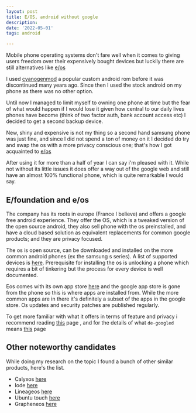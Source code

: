 ```yaml
---
layout: post
title: E/OS, android without google
description: 
date: '2022-05-01'
tags: android

---
```


Mobile phone operating systems don't fare well when it comes to giving users freedom over their expensively bought devices but luckily there are still alternatives like [e/os](https://e.foundation/e-os/)


I used [cyanogenmod](https://en.wikipedia.org/wiki/CyanogenMod) a popular custom android rom before it was discontinued many years ago. Since then I used the stock android on my phone as there was no other option. 

Until now I managed to limit myself to owning one phone at time but the fear of what would happen if I would lose it given how central to our daily lives phones have become (think of two factor auth, bank account access etc) I decided to get a second backup device.


New, shiny and expensive is not my thing so a second hand samsung phone was just fine, and since I did not spend a ton of money on it I decided do try and swap the os with a more privacy conscious one; that's how I got acquainted to [e/os](https://e.foundation/e-os/)


After using it for more than a half of year I can say i'm pleased with it. While not without its little issues it does offer a way out of the google web and still have an almost 100% functional phone, which is quite remarkable I would say.


## E/foundation and e/os


The company has its roots in europe (France I believe) and offers a google free android experience. They offer the OS, which is a tweaked version of the open source android, they also sell phone with the os preinstalled, and have a cloud based solution as equivalent replacements for common google products; and they are privacy focused. 

The os is open source, can be downloaded and installed on the more common android phones (ex the samsung s series). A list of supported devices is [here](https://doc.e.foundation/devices). Prerequisite for installing the os is unlocking a phone which requires a bit of tinkering but the process for every device is well documented.


Eos comes with its own app store [here](https://e.foundation/e-os-available-applications/) and the google app store is gone from the phone so this is where apps are installed from. While the more common apps are in there it's definitely a subset of the apps in the google store. Os updates and security patches are published regularly. 

To get more familiar with what it offers in terms of feature and privacy i recommend reading [this](https://doc.e.foundation/what-s-e#degoogling--ungoogling) page , and for the details of what `de-googled` means [this](https://e.foundation/wp-content/uploads/2020/09/e-state-of-degooglisation.pdf) page


## Other noteworthy candidates

While doing my research on the topic I found a bunch of other similar products, here's the list.

- Calyxos [here](https://calyxos.org/)
- Iode [here](https://iode.tech/en/)
- Lineageos [here](https://lineageos.org/)
- Ubuntu touch [here](https://ubuntu-touch.io/)
- Grapheneos [here](https://grapheneos.org/)

